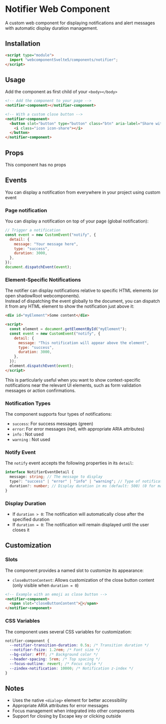 # Notifier Web Component

A custom web component for displaying notifications and alert messages with automatic display duration management.

## Installation

```html
<script type="module">
  import "webcomponentSvelte5/components/notifier";
</script>
```

## Usage

Add the component as first child of your `<body></body>`

```html
<!-- Add the component to your page -->
<notifier-component></notifier-component>

<!-- With a custom close button -->
<notifier-component>
  <button slot="button" type="button" class="btn" aria-label="Share with my applications">
    <i class="icon icon-share"></i>
  </button>
</notifier-component>
```

## Props

This component has no props

## Events

You can display a notification from everywhere in your project using custom event

### Page notification

You can display a notification on top of your page (global notification):

```javascript
// Trigger a notification
const event = new CustomEvent("notify", {
  detail: {
    message: "Your message here",
    type: "success",
    duration: 3000,
  },
});
document.dispatchEvent(event);
```

### Element-Specific Notifications

The notifier can display notifications relative to specific HTML elements (or open shadowRoot webcomponents).  
Instead of dispatching the event globally to the document, you can dispatch it from any HTML element to show the notification just above it:

```html
<div id="myElement">Some content</div>

<script>
  const element = document.getElementById("myElement");
  const event = new CustomEvent("notify", {
    detail: {
      message: "This notification will appear above the element",
      type: "success",
      duration: 3000,
    },
  });
  element.dispatchEvent(event);
</script>
```

This is particularly useful when you want to show context-specific notifications near the relevant UI elements, such as form validation messages or action confirmations.

### Notification Types

The component supports four types of notifications:

- `success`: For success messages (green)
- `error`: For error messages (red, with appropriate ARIA attributes)
- `info` : Not used
- `warning` : Not used

### Notify Event

The `notify` event accepts the following properties in its `detail`:

```typescript
interface NotifierEventDetail {
  message: string; // The message to display
  type?: "success" | "error" | "info" | "warning"; // Type of notification (default: 'success')
  duration?: number; // Display duration in ms (default: 500) (0 for manual)
}
```

### Display Duration

- If `duration > 0`: The notification will automatically close after the specified duration
- If `duration = 0`: The notification will remain displayed until the user closes it

## Customization

### Slots

The component provides a named slot to customize its appearance:

- `closeButtonContent`: Allows customization of the close button content (only visible when `duration = 0`)

```html
<!-- Example with an emoji as close button -->
<notifier-component>
  <span slot="closeButtonContent">🔴</span>
</notifier-component>
```

### CSS Variables

The component uses several CSS variables for customization:

```css
notifier-component {
  --notifier-transition-duration: 0.5s; /* Transition duration */
  --notifier-fsize: 1.2rem; /* Font size */
  --bg-color: #fff; /* Background color */
  --header-spacing: 5rem; /* Top spacing */
  --focus-outline: revert; /* Focus style */
  --zindex-notification: 10000; /* Notification z-index */
}
```

## Notes

- Uses the native `<dialog>` element for better accessibility
- Appropriate ARIA attributes for error messages
- Focus management when integrated into other components
- Support for closing by Escape key or clicking outside

